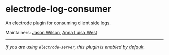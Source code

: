 # electrode-log-consumer
An electrode plugin for consuming client side logs.

Maintainers: [Jason Wilson](https://gecgithub01.walmart.com/jwils98), [Anna Luisa West](https://gecgithub01.walmart.com/awest5)

---

_If you are using `electrode-server`, this plugin is enabled
[by default](https://gecgithub01.walmart.com/electrode/electrode-server/blob/master/lib/config/default.js)._

